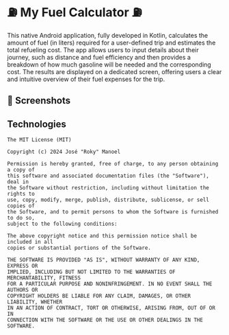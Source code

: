 # ⛽ My Fuel Calculator ⛽
This native Android application, fully developed in Kotlin, calculates the amount of fuel (in liters) required for a user-defined trip and estimates the total refueling cost. The app allows users to input details about their journey, 
such as distance and fuel efficiency and then provides a breakdown of how much gasoline will be needed and the corresponding cost. The results are displayed on a dedicated screen, offering users a clear and intuitive overview of their fuel expenses for the trip.
## :camera_flash: Screenshots



## Technologies

<!--
- Activity
- Intent
- Snackbar
- ViewGoups
  - Linear Layout
  - ContraintLayout
- Views
  - ImageView
  - TextView
  - EditText
  - Button -->




```
The MIT License (MIT)

Copyright (c) 2024 José "Roky" Manoel

Permission is hereby granted, free of charge, to any person obtaining a copy of
this software and associated documentation files (the "Software"), deal in
the Software without restriction, including without limitation the rights to
use, copy, modify, merge, publish, distribute, sublicense, or sell copies of
the Software, and to permit persons to whom the Software is furnished to do so,
subject to the following conditions:

The above copyright notice and this permission notice shall be included in all
copies or substantial portions of the Software.

THE SOFTWARE IS PROVIDED "AS IS", WITHOUT WARRANTY OF ANY KIND, EXPRESS OR
IMPLIED, INCLUDING BUT NOT LIMITED TO THE WARRANTIES OF MERCHANTABILITY, FITNESS
FOR A PARTICULAR PURPOSE AND NONINFRINGEMENT. IN NO EVENT SHALL THE AUTHORS OR
COPYRIGHT HOLDERS BE LIABLE FOR ANY CLAIM, DAMAGES, OR OTHER LIABILITY, WHETHER
IN AN ACTION OF CONTRACT, TORT OR OTHERWISE, ARISING FROM, OUT OF OR IN
CONNECTION WITH THE SOFTWARE OR THE USE OR OTHER DEALINGS IN THE SOFTWARE.
```
